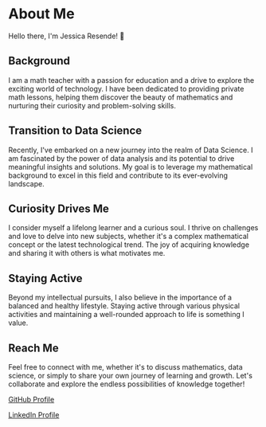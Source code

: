 # About Me

Hello there, I'm Jessica Resende! 👋

## Background
I am a math teacher with a passion for education and a drive to explore the exciting world of technology.
I have been dedicated to providing private math lessons, helping them discover the beauty of mathematics and nurturing their curiosity and problem-solving skills.

## Transition to Data Science
Recently, I've embarked on a new journey into the realm of Data Science. I am fascinated by the power of data analysis and its potential to drive meaningful insights and solutions.
My goal is to leverage my mathematical background to excel in this field and contribute to its ever-evolving landscape.

## Curiosity Drives Me

I consider myself a lifelong learner and a curious soul. I thrive on challenges and love to delve into new subjects, whether it's a complex mathematical concept or the latest technological trend.
The joy of acquiring knowledge and sharing it with others is what motivates me.

## Staying Active

Beyond my intellectual pursuits, I also believe in the importance of a balanced and healthy lifestyle. Staying active through various physical activities and maintaining a well-rounded approach to life is something I value.

## Reach Me 
Feel free to connect with me, whether it's to discuss mathematics, data science, or simply to share your own journey of learning and growth. Let's collaborate and explore the endless possibilities of knowledge together!

[GitHub Profile](https://github.com/JessicaResende)

[LinkedIn Profile](https://www.linkedin.com/in/jessicacmresende)
